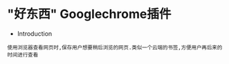 # "好东西" Googlechrome插件

* Introduction 

```text
使用浏览器查看网页时,保存用户想要稍后浏览的网页.类似一个云端的书签,方便用户再后来的时间进行查看
```
